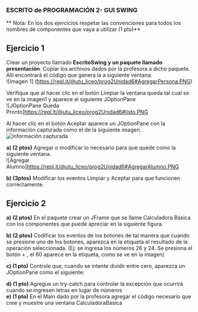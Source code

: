 ### ESCRITO de PROGRAMACIÓN 2- GUI SWING

** Nota: En los dos ejercicios respetar las convenciones para todos los nombres de componentes que vaya a utilizar (1 pto)**

## Ejercicio 1
 Crear un proyecto llamado **EscritoSwing y un paquete llamado presentación**.
Copiar los archivos dados por la profesora a dicho paquete. Allí encontrará el código que genera la a siguiente ventana:  
![Imagen 1] (https://repl.it/@utu_liceo/prog2Unidad6#AgregarPersona.PNG)

Verifique que al hacer clic en el botón Limpiar la ventana queda tal cual se ve en la imagen1 y aparece el siguiente JOptionPane  
![JOptionPane Queda Pronto]https://repl.it/@utu_liceo/prog2Unidad6#listo.PNG  

Al hacer clic en el botón Aceptar aparece un  JOptionPane con la información capturada como el de la siguiente imagen.  
![información capturada](https://drive.google.com/file/d/10fnII8Lx5mPh-lw-6wMa8q3tJUYmn5gb/view?usp=sharing)

**a) (2 ptos)** Agregar o modificar lo necesario para que quede como la siguiente ventana.  
![Agregar Alumno]https://repl.it/@utu_liceo/prog2Unidad6#AgregarAlumno.PNG

**b) (3ptos)** Modificar los eventos Limpiar y Aceptar para que funcionen correctamente.
 

## Ejercicio 2
 **a)	(2 ptos)** En el paquete crear un JFrame que se llame Calculadora Básica con los componentes que puede apreciar en la siguiente figura.  


**b)	(2 ptos)**  Codificar los eventos de los botones de tal manera que cuando se presione uno de los botones, aparezca en la etiqueta el resultado de la operación seleccionada. (Ej: se ingresa los números 26 y 24. Se presiona el botón + , el 60 aparece en la etiqueta, como se ve en la imagen)  

**c)	(1 pto)** Controle que, cuando se intente dividir entre cero, aparezca un JOptionPane como el siguiente:  

**d)	(1 pto)** Agregue un try-catch  para controlar la excepción que ocurrirá cuando se ingresen letras en lugar de números  
**e)	(1 pto)** En el Main dado por la profesora agregar el código necesario que cree y muestre una ventana CalculadoraBasica  
